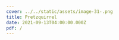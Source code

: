 ```yaml
---
cover: ../../static/assets/image-31-.png
title: Pretzquirrel
date: 2021-09-13T04:00:00.000Z
pdf: /
---
```

